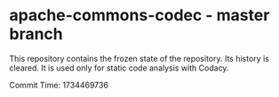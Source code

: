 # apache-commons-codec - master branch

This repository contains the frozen state of the repository.
Its history is cleared. It is used only for static code
analysis with Codacy.

Commit Time: 1734469736